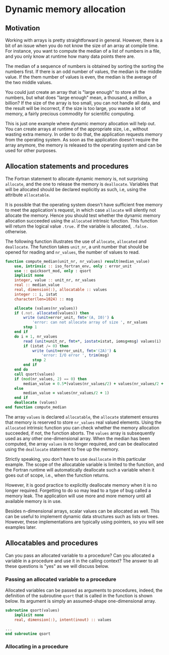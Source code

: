 # Dynamic memory allocation

## Motivation

Working with arrays is pretty straightforward in general.  However, there is a bit of
an issue when you do not know the size of an array at compile time.  For instance, you
want to compute the median of a list of numbers in a file, and you only know at
runtime how many data points there are.

The median of a sequence of numbers is obtained by sorting the sorting the numbers
first. If there is an odd number of values, the median is the middle value.  If the 
them number of values is even, the median is the average of the two middle values.

You could just create an array that is "large enough" to store all the numbers, but
what does "large enough" mean, a thousand, a million, a billion?  If the size of the
array is too small, you can not handle all data, and the result will be incorrect, if
the size is too large, you waste a lot of memory, a fairly precious commodity for
scientific computing.

This is just one example where dynamic memory allocation will help out.  You can
create arrays at runtime of the appropriate size, i.e., without wasting extra memory.
In order to do that, the application requests memory from the operating system.
As soon as the application doesn't require the array anymore, the memory is released
to the operating system and can be used for other purposes.


## Allocation statements and procedures

The Fortran statement to allocate dynamic memory is, not surprising `allocate`, and
the one to release the memory is `deallocate`.  Variables that will be allocated
should be declared explicitly as such, i.e, using the attribute `allocatable`.

It is possible that the operating system  doesn't have sufficient free memory to meet
the application's request, in which case `allocate` will silently not allocate the
memory.  Hence you should test whether the dynamic memory allocation succeeded using
the `allocated` intrinsic function.  This function will return the logical value
`.true.` if the variable is allocated, `.false.` otherwise.

The following function illustrates the use of `allocate`, `allocated` and
`deallocate`.  The function takes `unit_nr`, a unit number that should be opened for
reading and `nr_values`, the number of values to read.

~~~~fortran
function compute_median(unit_nr, nr_values) result(median_value)
    use, intrinsic :: iso_fortran_env, only : error_unit
    use :: quicksort_mod, only : qsort
    implicit none
    integer, value :: unit_nr, nr_values
    real :: median_value
    real, dimension(:), allocatable :: values
    integer :: i, istat
    character(len=1024) :: msg

    allocate (values(nr_values))
    if (.not. allocated(values)) then
        write (unit=error_unit, fmt='(A, I0)') &
            'error: can not allocate array of size ', nr_values
        stop 1
    end if
    do i = 1, nr_values
        read (unit=unit_nr, fmt=*, iostat=istat, iomsg=msg) values(i)
        if (istat /= 0) then
            write (unit=error_unit, fmt='(2A)') &
                'error: I/O error ', trim(msg)
            stop 2
        end if
    end do
    call qsort(values)
    if (mod(nr_values, 2) == 0) then
        median_value = 0.5*(values(nr_values/2) + values(nr_values/2 + 1))
    else
        median_value = values(nr_values/2 + 1)
    end if
    deallocate (values)
end function compute_median
~~~~

The array `values` is declared `allocatable`, the `allocate` statement ensures that
memory is reserved to store `nr_values` real valued elements.  Using the `allocated`
intrinsic function you can check whether the memory allocation succeeded, if not,
the function aborts.  The `values` array is subsequently used as any other
one-dimensional array.  When the median has been computed, the array `values` is no
longer required, and can be deallocated using the `deallocate` statement to free up
the memory.

Strictly speaking, you don't have to use `deallocate` in this particular example.
The scope of the allocatable variable is limited to the function, and the Fortran
runtime will automatically deallocate such a variable when it goes out of scope, i.e.,
when the function returns.

However, it is good practice to explicitly deallocate memory when it is no longer
required.  Forgetting to do so may lead to a type of bug called a memory leak.  The
application will use more and more memory until all available memory is in use.

Besides n-dimensional arrays, scalar values can be allocated as well.  This can be
useful to implement dynamic data structures such as lists or trees.  However, these
implementations are typically using pointers, so you will see examples later.


## Allocatables and procedures

Can you pass an allocated variable to a procedure?  Can you allocated a variable in
a procedure and use it in the calling context?  The answer to all these questions is
"yes" as we will discuss below.

### Passing an allocated variable to a procedure

Allocated variables can be passed as arguments to procedures, indeed, the definition
of the subroutine `qsort` that is called in the function is shown below.  Its
argument is simply an assumed-shape one-dimensional array.

~~~~fortran
subroutine qsort(values)
    implicit none
    real, dimension(:), intent(inout) :: values

...
end subroutine qsort
~~~~


### Allocating in a procedure


